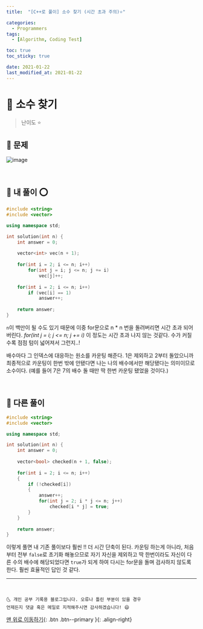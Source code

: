 ```yaml
---
title:  "[C++로 풀이] 소수 찾기 (시간 초과 주의)⭐" 

categories:
  - Programmers
tags:
  - [Algorithm, Coding Test]

toc: true
toc_sticky: true

date: 2021-01-22
last_modified_at: 2021-01-22
---
```


# 📌 소수 찾기

> 난이도 ⭐

## 🚀 문제

![image](https://user-images.githubusercontent.com/42318591/105451644-38b82300-5cc0-11eb-9221-20b976da7d15.png)


<br>

## 🚀 내 풀이 ⭕

```cpp
#include <string>
#include <vector>

using namespace std;

int solution(int n) {
    int answer = 0;
    
    vector<int> vec(n + 1);
    
    for(int i = 2; i <= n; i++)
        for(int j = i; j <= n; j += i)
            vec[j]++;
    
    for(int i = 2; i <= n; i++)
        if (vec[i] == 1)
            answer++;
    
    return answer;
}
```

`n`이 백만이 될 수도 있기 때문에 이중 for문으로 n * n 번을 돌려버리면 시간 초과 되어 버린다. *for(int j = i; j <= n; j += i)* 이 정도는 시간 초과 나지 않는 것같다. 수가 커질 수록 점점 텀이 넓어져서 그런지..! 

배수마다 그 인덱스에 대응하는 원소를 카운팅 해준다. 1은 제외하고 2부터 돌았으니까 최종적으로 카운팅이 한번 밖에 안됐다면 나는 나의 배수에서만 해당됐다는 의미이므로 소수이다. (예를 들어 7은 7의 배수 돌 때만 딱 한번 카운팅 됐었을 것이다.)

<br>

## 🚀 다른 풀이

```cpp
#include <string>
#include <vector>

using namespace std;

int solution(int n) {
    int answer = 0;
    
    vector<bool> checked(n + 1, false);
    
    for(int i = 2; i <= n; i++)
    {
        if (!checked[i])
        {
            answer++;
            for(int j = 2; i * j <= n; j++)
                checked[i * j] = true;
        }
    }
    
    return answer;
}
```

이렇게 풀면 내 기존 풀이보다 훨씬 !! 더 시간 단축이 된다. 카운팅 하는게 아니라, 처음부터 전부 `false`로 초기화 해놓으므로 자기 자신을 제외하고 딱 한번이라도 자신이 다른 수의 배수에 해당되었다면 `true`가 되게 하여 다시는 for문을 돌며 검사하지 않도록 한다. 훨씬 효율적인 답인 것 같다.

***
<br>

    🌜 개인 공부 기록용 블로그입니다. 오류나 틀린 부분이 있을 경우 
    언제든지 댓글 혹은 메일로 지적해주시면 감사하겠습니다! 😄

[맨 위로 이동하기](#){: .btn .btn--primary }{: .align-right}